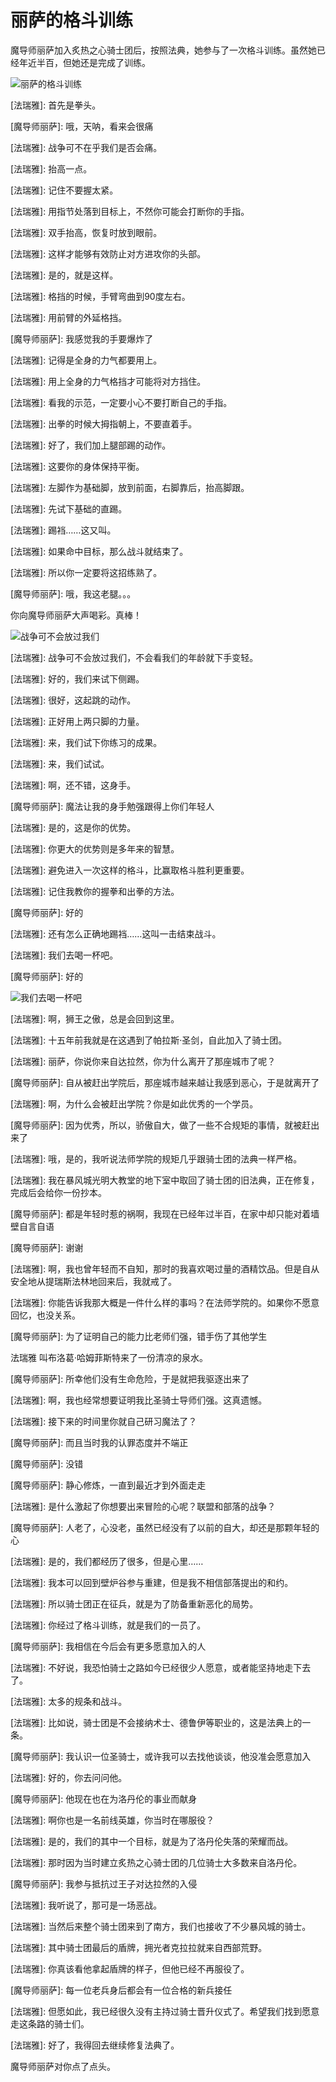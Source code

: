 # 丽萨的格斗训练

魔导师丽萨加入炙热之心骑士团后，按照法典，她参与了一次格斗训练。虽然她已经年近半百，但她还是完成了训练。

![&#x4E3D;&#x8428;&#x7684;&#x683C;&#x6597;&#x8BAD;&#x7EC3;](../../.gitbook/assets/li-sa-de-ge-dou-xun-lian-.jpg)

\[法瑞雅\]: 首先是拳头。

\[魔导师丽萨\]: 哦，天呐，看来会很痛

\[法瑞雅\]: 战争可不在乎我们是否会痛。

\[法瑞雅\]: 抬高一点。

\[法瑞雅\]: 记住不要握太紧。

\[法瑞雅\]: 用指节处落到目标上，不然你可能会打断你的手指。

\[法瑞雅\]: 双手抬高，恢复时放到眼前。

\[法瑞雅\]: 这样才能够有效防止对方进攻你的头部。

\[法瑞雅\]: 是的，就是这样。



\[法瑞雅\]: 格挡的时候，手臂弯曲到90度左右。

\[法瑞雅\]: 用前臂的外延格挡。

\[魔导师丽萨\]: 我感觉我的手要爆炸了

\[法瑞雅\]: 记得是全身的力气都要用上。

\[法瑞雅\]: 用上全身的力气格挡才可能将对方挡住。

\[法瑞雅\]: 看我的示范，一定要小心不要打断自己的手指。

\[法瑞雅\]: 出拳的时候大拇指朝上，不要直着手。



\[法瑞雅\]: 好了，我们加上腿部踢的动作。

\[法瑞雅\]: 这要你的身体保持平衡。

\[法瑞雅\]: 左脚作为基础脚，放到前面，右脚靠后，抬高脚跟。

\[法瑞雅\]: 先试下基础的直踢。

\[法瑞雅\]: 踢裆……这又叫。

\[法瑞雅\]: 如果命中目标，那么战斗就结束了。

\[法瑞雅\]: 所以你一定要将这招练熟了。

\[魔导师丽萨\]: 哦，我这老腿。。。

你向魔导师丽萨大声喝彩。真棒！

![&#x6218;&#x4E89;&#x53EF;&#x4E0D;&#x4F1A;&#x653E;&#x8FC7;&#x6211;&#x4EEC;](../../.gitbook/assets/zhan-zheng-ke-bu-hui-fang-guo-wo-men-.jpg)

\[法瑞雅\]: 战争可不会放过我们，不会看我们的年龄就下手变轻。

\[法瑞雅\]: 好的，我们来试下侧踢。

\[法瑞雅\]: 很好，这起跳的动作。

\[法瑞雅\]: 正好用上两只脚的力量。

\[法瑞雅\]: 来，我们试下你练习的成果。

\[法瑞雅\]: 来，我们试试。

\[法瑞雅\]: 啊，还不错，这身手。

\[魔导师丽萨\]: 魔法让我的身手勉强跟得上你们年轻人

\[法瑞雅\]: 是的，这是你的优势。

\[法瑞雅\]: 你更大的优势则是多年来的智慧。

\[法瑞雅\]: 避免进入一次这样的格斗，比赢取格斗胜利更重要。

\[法瑞雅\]: 记住我教你的握拳和出拳的方法。

\[魔导师丽萨\]: 好的

\[法瑞雅\]: 还有怎么正确地踢裆……这叫一击结束战斗。

\[法瑞雅\]: 我们去喝一杯吧。

\[魔导师丽萨\]: 好的

![&#x6211;&#x4EEC;&#x53BB;&#x559D;&#x4E00;&#x676F;&#x5427;](../../.gitbook/assets/wo-men-qu-he-yi-bei-ba-.jpg)

\[法瑞雅\]: 啊，狮王之傲，总是会回到这里。

\[法瑞雅\]: 十五年前我就是在这遇到了帕拉斯·圣剑，自此加入了骑士团。

\[法瑞雅\]: 丽萨，你说你来自达拉然，你为什么离开了那座城市了呢？

\[魔导师丽萨\]: 自从被赶出学院后，那座城市越来越让我感到恶心，于是就离开了

\[法瑞雅\]: 啊，为什么会被赶出学院？你是如此优秀的一个学员。

\[魔导师丽萨\]: 因为优秀，所以，骄傲自大，做了一些不合规矩的事情，就被赶出来了

\[法瑞雅\]: 哦，是的，我听说法师学院的规矩几乎跟骑士团的法典一样严格。

\[法瑞雅\]: 我在暴风城光明大教堂的地下室中取回了骑士团的旧法典，正在修复，完成后会给你一份抄本。

\[魔导师丽萨\]: 都是年轻时惹的祸啊，我现在已经年过半百，在家中却只能对着墙壁自言自语

\[魔导师丽萨\]: 谢谢

\[法瑞雅\]: 啊，我也曾年轻而不自知，那时的我喜欢喝过量的酒精饮品。但是自从安全地从提瑞斯法林地回来后，我就戒了。

\[法瑞雅\]: 你能告诉我那大概是一件什么样的事吗？在法师学院的。如果你不愿意回忆，也没关系。

\[魔导师丽萨\]: 为了证明自己的能力比老师们强，错手伤了其他学生

法瑞雅 叫布洛葛·哈姆菲斯特来了一份清凉的泉水。

\[魔导师丽萨\]: 所幸他们没有生命危险，于是就把我驱逐出来了

\[法瑞雅\]: 啊，我也经常想要证明我比圣骑士导师们强。这真遗憾。

\[法瑞雅\]: 接下来的时间里你就自己研习魔法了？

\[魔导师丽萨\]: 而且当时我的认罪态度并不端正

\[魔导师丽萨\]: 没错

\[魔导师丽萨\]: 静心修炼，一直到最近才到外面走走

\[法瑞雅\]: 是什么激起了你想要出来冒险的心呢？联盟和部落的战争？

\[魔导师丽萨\]: 人老了，心没老，虽然已经没有了以前的自大，却还是那颗年轻的心



\[法瑞雅\]: 是的，我们都经历了很多，但是心里……

\[法瑞雅\]: 我本可以回到壁炉谷参与重建，但是我不相信部落提出的和约。

\[法瑞雅\]: 所以骑士团正在征兵，就是为了防备重新恶化的局势。

\[法瑞雅\]: 你经过了格斗训练，就是我们的一员了。

\[魔导师丽萨\]: 我相信在今后会有更多愿意加入的人

\[法瑞雅\]: 不好说，我恐怕骑士之路如今已经很少人愿意，或者能坚持地走下去了。

\[法瑞雅\]: 太多的规条和战斗。

\[法瑞雅\]: 比如说，骑士团是不会接纳术士、德鲁伊等职业的，这是法典上的一条。

\[魔导师丽萨\]: 我认识一位圣骑士，或许我可以去找他谈谈，他没准会愿意加入

\[法瑞雅\]: 好的，你去问问他。

\[魔导师丽萨\]: 他现在也在为洛丹伦的事业而献身

\[法瑞雅\]: 啊你也是一名前线英雄，你当时在哪服役？

\[法瑞雅\]: 是的，我们的其中一个目标，就是为了洛丹伦失落的荣耀而战。

\[法瑞雅\]: 那时因为当时建立炙热之心骑士团的几位骑士大多数来自洛丹伦。

\[魔导师丽萨\]: 我参与抵抗过王子对达拉然的入侵

\[法瑞雅\]: 我听说了，那可是一场恶战。

\[法瑞雅\]: 当然后来整个骑士团来到了南方，我们也接收了不少暴风城的骑士。

\[法瑞雅\]: 其中骑士团最后的盾牌，拥光者克拉拉就来自西部荒野。

\[法瑞雅\]: 你真该看他拿起盾牌的样子，但他已经不再服役了。

\[魔导师丽萨\]: 每一位老兵身后都会有一位合格的新兵接任

\[法瑞雅\]: 但愿如此，我已经很久没有主持过骑士晋升仪式了。希望我们找到愿意走这条路的骑士们。

\[法瑞雅\]: 好了，我得回去继续修复法典了。

魔导师丽萨对你点了点头。

